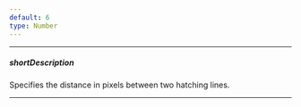 ```yaml
---
default: 6
type: Number
---
```

---
##### shortDescription
Specifies the distance in pixels between two hatching lines.

---
